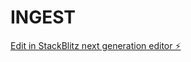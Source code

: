 # INGEST

[Edit in StackBlitz next generation editor ⚡️](https://stackblitz.com/~/github.com/WelCode99/INGEST)